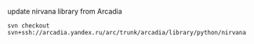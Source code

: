 update nirvana library from Arcadia

```
svn checkout svn+ssh://arcadia.yandex.ru/arc/trunk/arcadia/library/python/nirvana
```